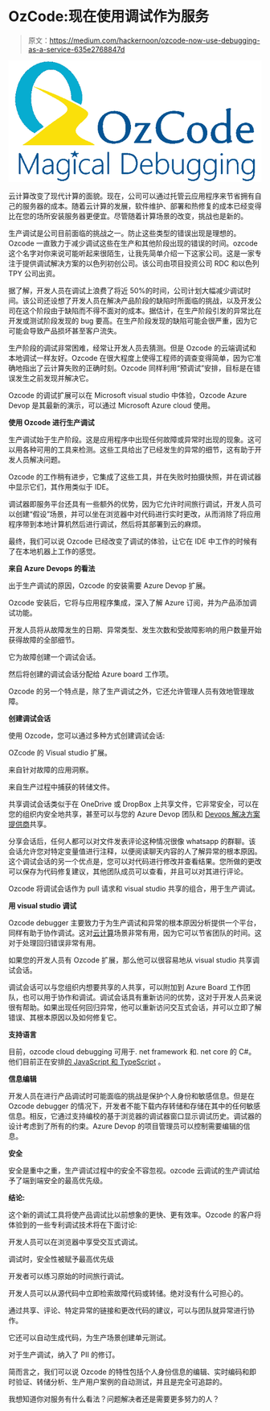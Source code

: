# OzCode:现在使用调试作为服务

> 原文：<https://medium.com/hackernoon/ozcode-now-use-debugging-as-a-service-635e2768847d>

![](img/d976ff2ebccec683d4bf04d9585d1b18.png)

云计算改变了现代计算的面貌。现在，公司可以通过托管云应用程序来节省拥有自己的服务器的成本。随着云计算的发展，软件维护、部署和热修复的成本已经变得比在您的场所安装服务器更便宜。尽管随着计算场景的改变，挑战也是新的。

生产调试是公司目前面临的挑战之一。防止这些类型的错误出现是理想的。Ozcode 一直致力于减少调试这些在生产和其他阶段出现的错误的时间。ozcode 这个名字对你来说可能听起来很陌生，让我先简单介绍一下这家公司。这是一家专注于提供调试解决方案的以色列初创公司。该公司由项目投资公司 RDC 和以色列 TPY 公司出资。

据了解，开发人员在调试上浪费了将近 50%的时间，公司计划大幅减少调试时间。该公司还设想了开发人员在解决产品阶段的缺陷时所面临的挑战，以及开发公司在这个阶段由于缺陷而不得不面对的成本。据估计，在生产阶段引发的异常比在开发或测试阶段发现的 bug 要高。在生产阶段发现的缺陷可能会很严重，因为它可能会导致产品损坏甚至客户流失。

生产阶段的调试非常困难，经常让开发人员去猜测。但是 Ozcode 的云端调试和本地调试一样友好。Ozcode 在很大程度上使得工程师的调查变得简单，因为它准确地指出了云计算失败的正确时刻。Ozcode 同样利用“预调试”安排，目标是在错误发生之前发现并解决它。

Ozcode 的调试扩展可以在 Microsoft visual studio 中体验，Ozcode Azure Devop 是其最新的演示，可以通过 Microsoft Azure cloud 使用。

**使用 Ozcode 进行生产调试**

生产调试始于生产阶段。这是应用程序中出现任何故障或异常时出现的现象。这可以用各种可用的工具来检测。这些工具给出了已经发生的异常的细节，这有助于开发人员解决问题。

Ozcode 的工作稍有进步，它集成了这些工具，并在失败时拍摄快照，并在调试器中显示它们，其作用类似于 IDE。

调试器即服务平台还具有一些额外的优势，因为它允许时间旅行调试，开发人员可以创建“假设”场景，并可以坐在浏览器中对代码进行实时更改，从而消除了将应用程序带到本地计算机然后进行调试，然后将其部署到云的麻烦。

最终，我们可以说 Ozcode 已经改变了调试的体验，让它在 IDE 中工作的时候有了在本地机器上工作的感觉。

**来自 Azure Devops 的看法**

出于生产调试的原因，Ozcode 的安装需要 Azure Devop 扩展。

Ozcode 安装后，它将与应用程序集成，深入了解 Azure 订阅，并为产品添加调试功能。

开发人员将从故障发生的日期、异常类型、发生次数和受故障影响的用户数量开始获得故障的全部细节。

它为故障创建一个调试会话。

然后将创建的调试会话分配给 Azure board 工作项。

Ozcode 的另一个特点是，除了生产调试之外，它还允许管理人员有效地管理故障。

**创建调试会话**

使用 Ozcode，您可以通过多种方式创建调试会话:

OZcode 的 Visual studio 扩展。

来自针对故障的应用洞察。

来自生产过程中捕获的转储文件。

共享调试会话类似于在 OneDrive 或 DropBox 上共享文件，它非常安全，可以在您的组织内安全地共享，甚至可以与您的 Azure Devop 团队和 [Devops 解决方案提供商](https://www.cuelogic.com/devops-solutions-services)共享。

分享会话后，任何人都可以对文件发表评论这种情况很像 whatsapp 的群聊。该会话允许您对特定变量值进行注释，以便阅读聊天内容的人了解异常的根本原因。这个调试会话的另一个优点是，您可以对代码进行修改并查看结果。您所做的更改可以保存为代码修复建议，其他团队成员可以查看，并且可以对其进行评论。

Ozcode 将调试会话作为 pull 请求和 visual studio 共享的组合，用于生产调试。

**用 visual studio 调试**

Ozcode debugger 主要致力于为生产调试和异常的根本原因分析提供一个平台，同样有助于协作调试。这对[云计算](https://www.cuelogic.com/cloud-computing-services)场景非常有用，因为它可以节省团队的时间。这对于处理回归错误非常有用。

如果您的开发人员有 Ozcode 扩展，那么他可以很容易地从 visual studio 共享调试会话。

调试会话可以与您组织内想要共享的人共享，可以附加到 Azure Board 工作团队，也可以用于协作和调试。调试会话具有重新访问的优势，这对于开发人员来说很有帮助。如果出现任何回归异常，他可以重新访问交互式会话，并可以立即了解错误、其根本原因以及如何修复它。

**支持语言**

目前，ozcode cloud debugging 可用于. net framework 和. net core 的 C#。他们目前正在安排[的 JavaScript 和 TypeScript](https://www.cuelogic.com/blog/javascript-vs-typescript-a-comparison) 。

**信息编辑**

开发人员在进行产品调试时可能面临的挑战是保护个人身份和敏感信息。但是在 Ozcode debugger 的情况下，开发者不能下载内存转储和存储在其中的任何敏感信息。相反，它通过支持编校的基于浏览器的调试器窗口显示调试历史。调试器的设计考虑到了所有的约束。Azure Devop 的项目管理员可以控制需要编辑的信息。

**安全**

安全是重中之重，生产调试过程中的安全不容忽视。ozcode 云调试的生产调试给予了端到端安全的最高优先级。

**结论:**

这个新的调试工具将使产品调试比以前想象的更快、更有效率。Ozcode 的客户将体验到的一些专利调试技术将在下面讨论:

开发人员可以在浏览器中享受交互式调试。

调试时，安全性被赋予最高优先级

开发者可以练习原始的时间旅行调试。

开发人员可以从源代码中立即检索故障代码或转储。绝对没有什么可担心的。

通过共享、评论、特定异常的链接和更改代码的建议，可以与团队就异常进行协作。

它还可以自动生成代码，为生产场景创建单元测试。

对于生产调试，纳入了 PII 的修订。

简而言之，我们可以说 Ozcode 的特性包括个人身份信息的编辑、实时编码和即时验证、转储分析、生产用户案例的自动测试，并且是完全可追踪的。

我想知道你对服务有什么看法？问题解决者还是需要更多努力的人？